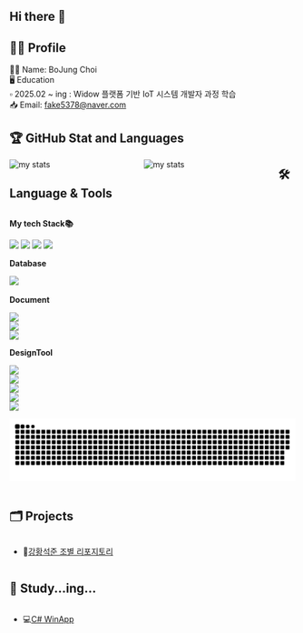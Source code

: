 ## Hi there 👋

<!--
**BojungChoi/BojungChoi** is a ✨ _special_ ✨ repository because its `README.md` (this file) appears on your GitHub profile.

Here are some ideas to get you started:

- 🔭 I’m currently working on ...
- 🌱 I’m currently learning ...
- 👯 I’m looking to collaborate on ...
- 🤔 I’m looking for help with ...
- 💬 Ask me about ...
- 📫 How to reach me: ...
- 😄 Pronouns: ...<p align='center'>
  <a href="https://github.com/iieunji023">
    <img src="https://capsule-render.vercel.app/api?type=venom&color=gradient&fontColor=EFE4B0&height=300&section=header&text=eunji's%20Lecture%20Repository&fontSize=40&animation=twinkling"/>
  </a>
</p>

<!--<p align="center">

</p>
<br>-->
 
## 👩‍💻 Profile 
🙆‍♀️ Name: BoJung Choi<br/>
🖥️ Education<br/>
▫️ 2025.02 ~ ing  : Widow 플랫폼 기반 IoT 시스템 개발자 과정 학습<br/>
📥 Email: fake5378@naver.com

## 🏆 GitHub Stat and Languages
<img alt="my stats" align="left" width="47%" src="https://github-readme-stats.vercel.app/api?username=BojungChoi&theme=transparent&show_icons=true"/>

<img alt="my stats" align="left" width="47%" src="https://github-readme-stats.vercel.app/api/top-langs/?username=BojungChoi&theme=transparent"/>

## 🛠 Language & Tools
<div style="display:flex; flex-direction:column; align-items:flex-start;">
    <!-- My tech Stack 📚 -->
    <p><strong>My tech Stack📚 </strong></p>
    <div>
     <img src="https://img.shields.io/badge/Python-3776AB?style=flat&logo=Python&logoColor=white" />
      <img src="https://img.shields.io/badge/C-A8B9CC?style=flat-square&logo=C&logoColor=white"/>
      <img src="https://img.shields.io/badge/C++-00599C?style=flat-square&logo=C%2B%2B&logoColor=white"/>
      <img src="https://img.shields.io/badge/MySQL-4479A1?style=flat-square&logo=MySQL&logoColor=white"/>
    </div>
    <!-- Database -->
    <p><strong>Database</strong></p>
    <div>
        <img src="https://img.shields.io/badge/mysql-4479A1?style=flat&logo=mysql&logoColor=white"> 
    </div>
<p><strong>Document</strong></p>
  <img src="https://img.shields.io/badge/Docker-2496ED?style=flat-square&logo=Docker&logoColor=white"/>
  <img src="https://img.shields.io/badge/Git-F05032?style=flat-square&logo=git&logoColor=white"/>
  <img src="https://img.shields.io/badge/github-181717?style=flat&logo=github&logoColor=white">
    <!-- Database -->
<p><strong>DesignTool</strong></p>
  <img src="https://img.shields.io/badge/Adobe-FF0000?style=flat-square&logo=Adobe&logoColor=white"/>
  <img src="https://img.shields.io/badge/Adobe InDesign-FF3366?style=flat-square&logo=Adobe InDesign&logoColor=white"/>
  <img src="https://img.shields.io/badge/Adobe Photoshop-31A8FF?style=flat-square&logo=Adobe Photoshop&logoColor=white"/>
  <img src="https://img.shields.io/badge/Adobe Illustrator-FF9A00?style=flat-square&logo=Adobe Illustrator&logoColor=white"/>
  <img src="https://img.shields.io/badge/Adobe Premiere Pro-9999FF?style=flat-square&logo=Adobe Premiere Pro&logoColor=white"/>



![snake gif](https://github.com/BojungChoi/BojungChoi/blob/output/github-snake.svg)



## 🗂️ Projects
- 💬[강황석준 조별 리포지토리](https://github.com/BojungChoi/2025_Team_Curry_Jun)

## 📖 Study...ing...
- 💻[C# WinApp](https://github.com/BojungChoi/iot-winapp-2025)


